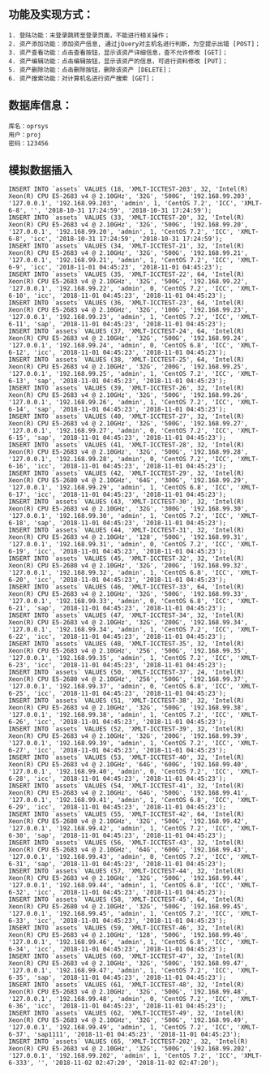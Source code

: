 ## 功能及实现方式：

```
1. 登陆功能：末登录跳转至登录页面，不能进行相关操作；
2. 资产添加功能：添加资产信息, 通过jQuery对主机名进行判断，为空提示出错 [POST]；
3. 资产查看功能：点击查看按钮，显示该资产详细信息，查不允许修改 [GET]；
4. 资产编辑功能：点击编辑按钮，显示该资产的信息，可进行资料修改 [PUT]；
5. 资产删除功能：点击删除按钮，删除该资产 [DELETE]；
6. 资产搜索功能：对计算机名进行资产搜索 [GET]；

```
## 数据库信息：
    库名：oprsys
    用户：proj
    密码：123456
## 模拟数据插入
    INSERT INTO `assets` VALUES (18, 'XMLT-ICCTEST-203', 32, 'Intel(R) Xeon(R) CPU E5-2683 v4 @ 2.10GHz', '32G', '500G', '192.168.99.203', '127.0.0.1', '192.168.99.203', 'admin', 1, 'CentOS 7.2', 'ICC', 'XMLT-6-8', '', '2018-10-31 17:24:59', '2018-10-31 17:24:59');
    INSERT INTO `assets` VALUES (33, 'XMLT-ICCTEST-20', 32, 'Intel(R) Xeon(R) CPU E5-2683 v4 @ 2.10GHz', '32G', '500G', '192.168.99.20', '127.0.0.1', '192.168.99.20', 'admin', 1, 'CentOS 7.2', 'ICC', 'XMLT-6-8', 'icc', '2018-10-31 17:24:59', '2018-10-31 17:24:59');
    INSERT INTO `assets` VALUES (34, 'XMLT-ICCTEST-21', 32, 'Intel(R) Xeon(R) CPU E5-2683 v4 @ 2.10GHz', '32G', '500G', '192.168.99.21', '127.0.0.1', '192.168.99.21', 'admin', 1, 'CentOS 7.2', 'ICC', 'XMLT-6-9', 'icc', '2018-11-01 04:45:23', '2018-11-01 04:45:23');
    INSERT INTO `assets` VALUES (35, 'XMLT-ICCTEST-22', 64, 'Intel(R) Xeon(R) CPU E5-2683 v4 @ 2.10GHz', '32G', '500G', '192.168.99.22', '127.0.0.1', '192.168.99.22', 'admin', 0, 'CentOS 7.2', 'ICC', 'XMLT-6-10', 'icc', '2018-11-01 04:45:23', '2018-11-01 04:45:23');
    INSERT INTO `assets` VALUES (36, 'XMLT-ICCTEST-23', 64, 'Intel(R) Xeon(R) CPU E5-2683 v4 @ 2.10GHz', '32G', '100G', '192.168.99.23', '127.0.0.1', '192.168.99.23', 'admin', 1, 'CentOS 7.2', 'ICC', 'XMLT-6-11', 'sap', '2018-11-01 04:45:23', '2018-11-01 04:45:23');
    INSERT INTO `assets` VALUES (37, 'XMLT-ICCTEST-24', 64, 'Intel(R) Xeon(R) CPU E5-2683 v4 @ 2.10GHz', '32G', '500G', '192.168.99.24', '127.0.0.1', '192.168.99.24', 'admin', 0, 'CentOS 6.8', 'ICC', 'XMLT-6-12', 'icc', '2018-11-01 04:45:23', '2018-11-01 04:45:23');
    INSERT INTO `assets` VALUES (38, 'XMLT-ICCTEST-25', 64, 'Intel(R) Xeon(R) CPU E5-2683 v4 @ 2.10GHz', '32G', '200G', '192.168.99.25', '127.0.0.1', '192.168.99.25', 'admin', 1, 'CentOS 7.2', 'ICC', 'XMLT-6-13', 'sap', '2018-11-01 04:45:23', '2018-11-01 04:45:23');
    INSERT INTO `assets` VALUES (39, 'XMLT-ICCTEST-26', 32, 'Intel(R) Xeon(R) CPU E5-2683 v4 @ 2.10GHz', '32G', '500G', '192.168.99.26', '127.0.0.1', '192.168.99.26', 'admin', 1, 'CentOS 7.2', 'ICC', 'XMLT-6-14', 'sap', '2018-11-01 04:45:23', '2018-11-01 04:45:23');
    INSERT INTO `assets` VALUES (40, 'XMLT-ICCTEST-27', 32, 'Intel(R) Xeon(R) CPU E5-2683 v4 @ 2.10GHz', '32G', '500G', '192.168.99.27', '127.0.0.1', '192.168.99.27', 'admin', 0, 'CentOS 7.2', 'ICC', 'XMLT-6-15', 'sap', '2018-11-01 04:45:23', '2018-11-01 04:45:23');
    INSERT INTO `assets` VALUES (41, 'XMLT-ICCTEST-28', 32, 'Intel(R) Xeon(R) CPU E5-2683 v4 @ 2.10GHz', '32G', '500G', '192.168.99.28', '127.0.0.1', '192.168.99.28', 'admin', 0, 'CentOS 7.2', 'ICC', 'XMLT-6-16', 'icc', '2018-11-01 04:45:23', '2018-11-01 04:45:23');
    INSERT INTO `assets` VALUES (42, 'XMLT-ICCTEST-29', 32, 'Intel(R) Xeon(R) CPU E5-2680 v4 @ 2.10GHz', '64G', '300G', '192.168.99.29', '127.0.0.1', '192.168.99.29', 'admin', 1, 'CentOS 6.8', 'ICC', 'XMLT-6-17', 'icc', '2018-11-01 04:45:23', '2018-11-01 04:45:23');
    INSERT INTO `assets` VALUES (43, 'XMLT-ICCTEST-30', 32, 'Intel(R) Xeon(R) CPU E5-2683 v4 @ 2.10GHz', '32G', '300G', '192.168.99.30', '127.0.0.1', '192.168.99.30', 'admin', 1, 'CentOS 7.2', 'ICC', 'XMLT-6-18', 'sap', '2018-11-01 04:45:23', '2018-11-01 04:45:23');
    INSERT INTO `assets` VALUES (44, 'XMLT-ICCTEST-31', 32, 'Intel(R) Xeon(R) CPU E5-2683 v4 @ 2.10GHz', '128', '500G', '192.168.99.31', '127.0.0.1', '192.168.99.31', 'admin', 0, 'CentOS 7.2', 'ICC', 'XMLT-6-19', 'icc', '2018-11-01 04:45:23', '2018-11-01 04:45:23');
    INSERT INTO `assets` VALUES (45, 'XMLT-ICCTEST-32', 32, 'Intel(R) Xeon(R) CPU E5-2680 v4 @ 2.10GHz', '32G', '200G', '192.168.99.32', '127.0.0.1', '192.168.99.32', 'admin', 1, 'CentOS 6.8', 'ICC', 'XMLT-6-20', 'icc', '2018-11-01 04:45:23', '2018-11-01 04:45:23');
    INSERT INTO `assets` VALUES (46, 'XMLT-ICCTEST-33', 64, 'Intel(R) Xeon(R) CPU E5-2683 v4 @ 2.10GHz', '32G', '500G', '192.168.99.33', '127.0.0.1', '192.168.99.33', 'admin', 0, 'CentOS 6.8', 'ICC', 'XMLT-6-21', 'sap', '2018-11-01 04:45:23', '2018-11-01 04:45:23');
    INSERT INTO `assets` VALUES (47, 'XMLT-ICCTEST-34', 32, 'Intel(R) Xeon(R) CPU E5-2683 v4 @ 2.10GHz', '32G', '200G', '192.168.99.34', '127.0.0.1', '192.168.99.34', 'admin', 1, 'CentOS 7.2', 'ICC', 'XMLT-6-22', 'icc', '2018-11-01 04:45:23', '2018-11-01 04:45:23');
    INSERT INTO `assets` VALUES (48, 'XMLT-ICCTEST-35', 32, 'Intel(R) Xeon(R) CPU E5-2683 v4 @ 2.10GHz', '256', '500G', '192.168.99.35', '127.0.0.1', '192.168.99.35', 'admin', 1, 'CentOS 7.2', 'ICC', 'XMLT-6-23', 'icc', '2018-11-01 04:45:23', '2018-11-01 04:45:23');
    INSERT INTO `assets` VALUES (50, 'XMLT-ICCTEST-37', 24, 'Intel(R) Xeon(R) CPU E5-2680 v4 @ 2.10GHz', '256', '500G', '192.168.99.37', '127.0.0.1', '192.168.99.37', 'admin', 0, 'CentOS 6.8', 'ICC', 'XMLT-6-25', 'icc', '2018-11-01 04:45:23', '2018-11-01 04:45:23');
    INSERT INTO `assets` VALUES (51, 'XMLT-ICCTEST-38', 32, 'Intel(R) Xeon(R) CPU E5-2683 v4 @ 2.10GHz', '32G', '500G', '192.168.99.38', '127.0.0.1', '192.168.99.38', 'admin', 1, 'CentOS 7.2', 'ICC', 'XMLT-6-26', 'icc', '2018-11-01 04:45:23', '2018-11-01 04:45:23');
    INSERT INTO `assets` VALUES (52, 'XMLT-ICCTEST-39', 32, 'Intel(R) Xeon(R) CPU E5-2683 v4 @ 2.10GHz', '32G', '200G', '192.168.99.39', '127.0.0.1', '192.168.99.39', 'admin', 1, 'CentOS 7.2', 'ICC', 'XMLT-6-27', 'icc', '2018-11-01 04:45:23', '2018-11-01 04:45:23');
    INSERT INTO `assets` VALUES (53, 'XMLT-ICCTEST-40', 32, 'Intel(R) Xeon(R) CPU E5-2683 v4 @ 2.10GHz', '64G', '600G', '192.168.99.40', '127.0.0.1', '192.168.99.40', 'admin', 0, 'CentOS 7.2', 'ICC', 'XMLT-6-28', 'icc', '2018-11-01 04:45:23', '2018-11-01 04:45:23');
    INSERT INTO `assets` VALUES (54, 'XMLT-ICCTEST-41', 32, 'Intel(R) Xeon(R) CPU E5-2683 v4 @ 2.10GHz', '64G', '500G', '192.168.99.41', '127.0.0.1', '192.168.99.41', 'admin', 1, 'CentOS 6.8', 'ICC', 'XMLT-6-29', 'icc', '2018-11-01 04:45:23', '2018-11-01 04:45:23');
    INSERT INTO `assets` VALUES (55, 'XMLT-ICCTEST-42', 64, 'Intel(R) Xeon(R) CPU E5-2680 v4 @ 2.10GHz', '32G', '500G', '192.168.99.42', '127.0.0.1', '192.168.99.42', 'admin', 1, 'CentOS 7.2', 'ICC', 'XMLT-6-30', 'sap', '2018-11-01 04:45:23', '2018-11-01 04:45:23');
    INSERT INTO `assets` VALUES (56, 'XMLT-ICCTEST-43', 32, 'Intel(R) Xeon(R) CPU E5-2683 v4 @ 2.10GHz', '64G', '600G', '192.168.99.43', '127.0.0.1', '192.168.99.43', 'admin', 0, 'CentOS 7.2', 'ICC', 'XMLT-6-31', 'sap', '2018-11-01 04:45:23', '2018-11-01 04:45:23');
    INSERT INTO `assets` VALUES (57, 'XMLT-ICCTEST-44', 32, 'Intel(R) Xeon(R) CPU E5-2683 v4 @ 2.10GHz', '32G', '500G', '192.168.99.44', '127.0.0.1', '192.168.99.44', 'admin', 1, 'CentOS 6.8', 'ICC', 'XMLT-6-32', 'icc', '2018-11-01 04:45:23', '2018-11-01 04:45:23');
    INSERT INTO `assets` VALUES (58, 'XMLT-ICCTEST-45', 64, 'Intel(R) Xeon(R) CPU E5-2680 v4 @ 2.10GHz', '32G', '500G', '192.168.99.45', '127.0.0.1', '192.168.99.45', 'admin', 1, 'CentOS 7.2', 'ICC', 'XMLT-6-33', 'icc', '2018-11-01 04:45:23', '2018-11-01 04:45:23');
    INSERT INTO `assets` VALUES (59, 'XMLT-ICCTEST-46', 32, 'Intel(R) Xeon(R) CPU E5-2683 v4 @ 2.10GHz', '128', '500G', '192.168.99.46', '127.0.0.1', '192.168.99.46', 'admin', 1, 'CentOS 6.8', 'ICC', 'XMLT-6-34', 'icc', '2018-11-01 04:45:23', '2018-11-01 04:45:23');
    INSERT INTO `assets` VALUES (60, 'XMLT-ICCTEST-47', 32, 'Intel(R) Xeon(R) CPU E5-2683 v4 @ 2.10GHz', '32G', '500G', '192.168.99.47', '127.0.0.1', '192.168.99.47', 'admin', 1, 'CentOS 7.2', 'ICC', 'XMLT-6-35', 'sap', '2018-11-01 04:45:23', '2018-11-01 04:45:23');
    INSERT INTO `assets` VALUES (61, 'XMLT-ICCTEST-48', 32, 'Intel(R) Xeon(R) CPU E5-2683 v4 @ 2.10GHz', '32G', '500G', '192.168.99.48', '127.0.0.1', '192.168.99.48', 'admin', 0, 'CentOS 7.2', 'ICC', 'XMLT-6-36', 'icc', '2018-11-01 04:45:23', '2018-11-01 04:45:23');
    INSERT INTO `assets` VALUES (62, 'XMLT-ICCTEST-49', 32, 'Intel(R) Xeon(R) CPU E5-2683 v4 @ 2.10GHz', '32G', '500G', '192.168.99.49', '127.0.0.1', '192.168.99.49', 'admin', 1, 'CentOS 7.2', 'ICC', 'XMLT-6-37', 'sap1111', '2018-11-01 04:45:23', '2018-11-01 04:45:23');
    INSERT INTO `assets` VALUES (65, 'XMLT-ICCTEST-202', 32, 'Intel(R) Xeon(R) CPU E5-2683 v4 @ 2.10GHz', '32G', '500G', '192.168.99.202', '127.0.0.1', '192.168.99.202', 'admin', 1, 'CentOS 7.2', 'ICC', 'XMLT-6-333', '', '2018-11-02 02:47:20', '2018-11-02 02:47:20');